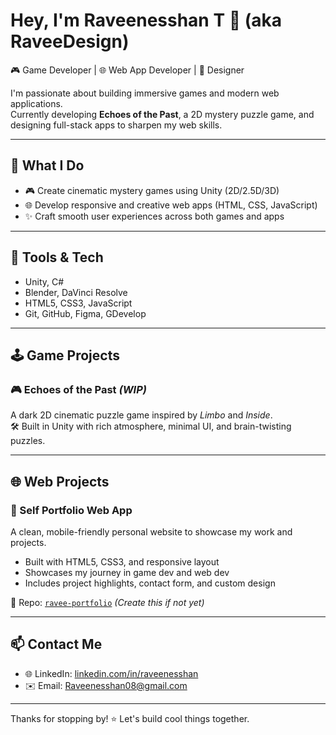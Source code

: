 # Hey, I'm Raveenesshan T 👋 (aka RaveeDesign)

🎮 Game Developer | 🌐 Web App Developer | 🎨 Designer

I'm passionate about building immersive games and modern web applications.  
Currently developing **Echoes of the Past**, a 2D mystery puzzle game, and designing full-stack apps to sharpen my web skills.

---

## 🧠 What I Do
- 🎮 Create cinematic mystery games using Unity (2D/2.5D/3D)
- 🌐 Develop responsive and creative web apps (HTML, CSS, JavaScript)
- ✨ Craft smooth user experiences across both games and apps

---

## 🧰 Tools & Tech
- Unity, C#
- Blender, DaVinci Resolve
- HTML5, CSS3, JavaScript
- Git, GitHub, Figma, GDevelop

---

## 🕹️ Game Projects

### 🎮 Echoes of the Past *(WIP)*
A dark 2D cinematic puzzle game inspired by *Limbo* and *Inside*.  
🛠️ Built in Unity with rich atmosphere, minimal UI, and brain-twisting puzzles.

---

## 🌐 Web Projects

### 🌟 Self Portfolio Web App
A clean, mobile-friendly personal website to showcase my work and projects.  
- Built with HTML5, CSS3, and responsive layout
- Showcases my journey in game dev and web dev
- Includes project highlights, contact form, and custom design

📂 Repo: [`ravee-portfolio`](https://raveedesign.github.io/ravee-portfolio/) *(Create this if not yet)*

---

## 📫 Contact Me
- 🌐 LinkedIn: [linkedin.com/in/raveenesshan](https://linkedin.com/in/raveenesshan)
- ✉️ Email: Raveenesshan08@gmail.com

---

Thanks for stopping by! ⭐ Let's build cool things together.

